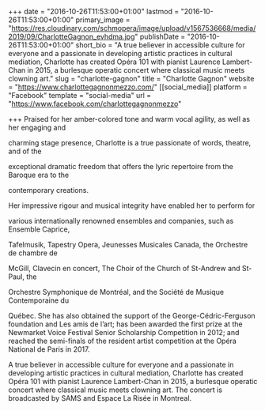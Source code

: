 +++
date = "2016-10-26T11:53:00+01:00"
lastmod = "2016-10-26T11:53:00+01:00"
primary_image = "https://res.cloudinary.com/schmopera/image/upload/v1567536668/media/2019/09/CharlotteGagnon_evhdma.jpg"
publishDate = "2016-10-26T11:53:00+01:00"
short_bio = "A true believer in accessible culture for everyone and a passionate in developing artistic practices in cultural mediation, Charlotte has created Opéra 101 with pianist Laurence Lambert-Chan in 2015, a burlesque operatic concert where classical music meets clowning art."
slug = "charlotte-gagnon"
title = "Charlotte Gagnon"
website = "https://www.charlottegagnonmezzo.com/"
[[social_media]]
platform = "Facebook"
template = "social-media"
url = "https://www.facebook.com/charlottegagnonmezzo"

+++
Praised for her amber-colored tone and warm vocal agility, as well as her engaging and

charming stage presence, Charlotte is a true passionate of words, theatre, and of the

exceptional dramatic freedom that offers the lyric repertoire from the Baroque era to the

contemporary creations.

Her impressive rigour and musical integrity have enabled her to perform for

various internationally renowned ensembles and companies, such as Ensemble Caprice,

Tafelmusik, Tapestry Opera, Jeunesses Musicales Canada, the Orchestre de chambre de

McGill, Clavecin en concert, The Choir of the Church of St-Andrew and St-Paul, the

Orchestre Symphonique de Montréal, and the Société de Musique Contemporaine du

Québec. She has also obtained the support of the George-Cédric-Ferguson foundation and Les amis de l’art; has been awarded the first prize at the Newmarket Voice Festival Senior Scholarship Competition in 2012; and reached the semi-finals of the resident artist competition at the Opéra National de Paris in 2017.

A true believer in accessible culture for everyone and a passionate in developing artistic practices in cultural mediation, Charlotte has created Opéra 101 with pianist Laurence Lambert-Chan in 2015, a burlesque operatic concert where classical music meets clowning art. The concert is broadcasted by SAMS and Espace La Risée in Montreal.